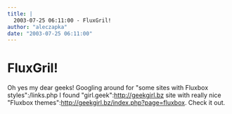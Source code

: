 ```yaml
---
title: |
  2003-07-25 06:11:00 - FluxGril!
author: "aleczapka"
date: "2003-07-25 06:11:00"
---
```


# FluxGril!

Oh yes my dear geeks! Googling around for "some sites with Fluxbox
styles":/links.php I found "girl.geek":http://geekgirl.bz site with really
nice "Fluxbox themes":http://geekgirl.bz/index.php?page=fluxbox. Check it out.



